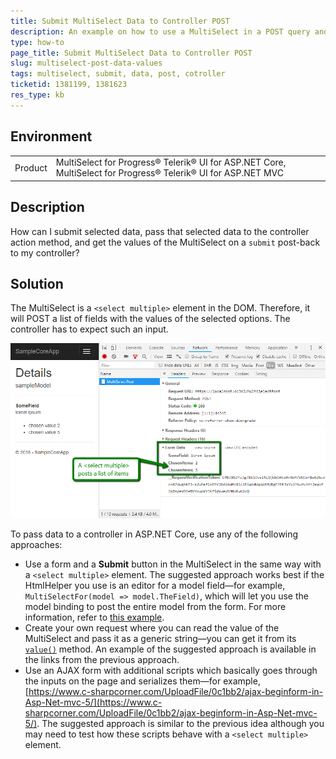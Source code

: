 ```yaml
---
title: Submit MultiSelect Data to Controller POST
description: An example on how to use a MultiSelect in a POST query and read its data in Telerik UI for ASP.NET Core.
type: how-to
page_title: Submit MultiSelect Data to Controller POST
slug: multiselect-post-data-values
tags: multiselect, submit, data, post, cotroller
ticketid: 1381199, 1381623
res_type: kb
---
```


## Environment

<table>
	<tr>
		<td>Product</td>
		<td>MultiSelect for Progress® Telerik® UI for ASP.NET Core, MultiSelect for Progress® Telerik® UI for ASP.NET MVC</td>
	</tr>
</table>

## Description

How can I submit selected data, pass that selected data to the controller action method, and get the values of the MultiSelect on a `submit` post-back to my controller?

## Solution

The MultiSelect is a `<select multiple>` element in the DOM. Therefore, it will POST a list of fields with the values of the selected options. The controller has to expect such an input.

![{{ site.product_short }} MultiSelect POST data example](images/multiselect-POST-data.png)

To pass data to a controller in ASP.NET Core, use any of the following approaches:

* Use a form and a **Submit** button in the MultiSelect in the same way with a `<select multiple>` element. The suggested approach works best if the HtmlHelper you use is an editor for a model field&mdash;for example, `MultiSelectFor(model => model.TheField)`, which will let you use the model binding to post the entire model from the form. For more information, refer to [this example](https://github.com/telerik/ui-for-aspnet-core-examples/blob/master/Telerik.Examples.Mvc/Telerik.Examples.Mvc/Views/MultiSelect/MultiSelectPost.cshtml).
* Create your own request where you can read the value of the MultiSelect and pass it as a generic string&mdash;you can get it from its [`value()`](https://docs.telerik.com/kendo-ui/api/javascript/ui/multiselect/methods/value) method. An example of the suggested approach is available in the links from the previous approach.
* Use an AJAX form with additional scripts which basically goes through the inputs on the page and serializes them&mdash;for example,  [https://www.c-sharpcorner.com/UploadFile/0c1bb2/ajax-beginform-in-Asp-Net-mvc-5/](https://www.c-sharpcorner.com/UploadFile/0c1bb2/ajax-beginform-in-Asp-Net-mvc-5/). The suggested approach is similar to the previous idea although you may need to test how these scripts behave with a `<select multiple>` element.
